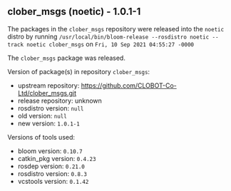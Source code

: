## clober_msgs (noetic) - 1.0.1-1

The packages in the `clober_msgs` repository were released into the `noetic` distro by running `/usr/local/bin/bloom-release --rosdistro noetic --track noetic clober_msgs` on `Fri, 10 Sep 2021 04:55:27 -0000`

The `clober_msgs` package was released.

Version of package(s) in repository `clober_msgs`:

- upstream repository: https://github.com/CLOBOT-Co-Ltd/clober_msgs.git
- release repository: unknown
- rosdistro version: `null`
- old version: `null`
- new version: `1.0.1-1`

Versions of tools used:

- bloom version: `0.10.7`
- catkin_pkg version: `0.4.23`
- rosdep version: `0.21.0`
- rosdistro version: `0.8.3`
- vcstools version: `0.1.42`


